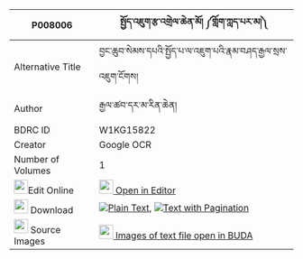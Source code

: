 |P008006|སྤྱོད་འཇུག་རྩ་འགྲེལ་ཆེན་མོ། ༼གློག་ཀླད་པར་མ།༽ 
| --- | --- 
|Alternative Title |བྱང་ཆུབ་སེམས་དཔའི་སྤྱོད་པ་ལ་འཇུག་པའི་རྣམ་བཤད་རྒྱལ་སྲས་འཇུག་ངོགས།
|Author| རྒྱལ་ཚབ་དར་མ་རིན་ཆེན།
|BDRC ID | W1KG15822
|Creator | Google OCR
|Number of Volumes| 1
|<img width="25" src="https://img.icons8.com/color/25/000000/edit-property.png">Edit Online| [<img width="25" src="https://avatars.githubusercontent.com/u/45091458?s=200&v=4"> Open in Editor](http://editor.openpecha.org/P008006)
|<img width="25" src="https://img.icons8.com/fluent/48/000000/download-2.png"/>  Download | [![](https://img.icons8.com/color/20/000000/txt.png)Plain Text](https://github.com/Openpecha/P008006/releases/download/v2/chonjuk_tsadrel_chen_mo_lok_le_plain_P008006.zip), [![](https://img.icons8.com/color/20/000000/txt.png)Text with Pagination](https://github.com/Openpecha/P008006/releases/download/v2/chonjuk_tsadrel_chen_mo_lok_le_pages_P008006.zip)
|<img width="25" src="https://img.icons8.com/plasticine/100/000000/pictures-folder.png"/>  Source Images | [<img width="25" src="https://library.bdrc.io/icons/BUDA-small.svg"> Images of text file open in BUDA](https://library.bdrc.io/show/bdr:W1KG15822)